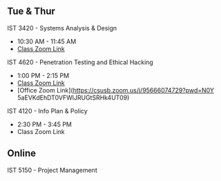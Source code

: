 
## Tue & Thur 

IST 3420 - Systems Analysis & Design
- 10:30 AM - 11:45 AM
- [Class Zoom Link](https://csusb.zoom.us/j/87513614543)

IST 4620 - Penetration Testing and Ethical Hacking
- 1:00 PM - 2:15 PM 
- [Class Zoom Link]([https://csusb.zoom.us/j/89255469827?pwd=bu0lqKK8wbuQIi5kKqlXNBE4YQXLoh.1](https://csusb.zoom.us/j/89255469827?pwd=bu0lqKK8wbuQIi5kKqlXNBE4YQXLoh.1))
- [Office Zoom Link](https://csusb.zoom.us/j/95666074729?pwd=N0Y 5aEVKdEhDT0VFWlJRUGtSRHk4UT09)

IST 4120 - Info Plan & Policy 
- 2:30 PM - 3:45 PM
- Class Zoom Link

## Online 

IST 5150 - Project Management



